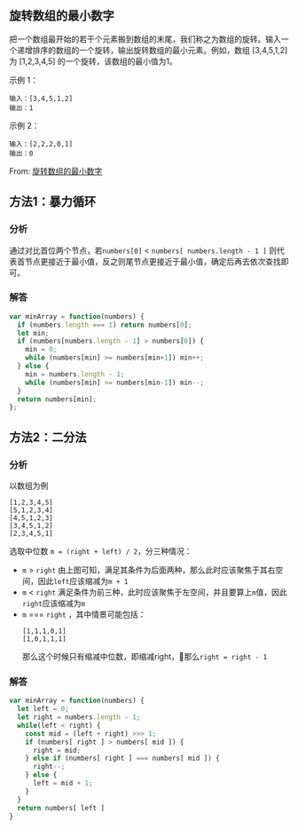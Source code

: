 ## 旋转数组的最小数字
把一个数组最开始的若干个元素搬到数组的末尾，我们称之为数组的旋转。输入一个递增排序的数组的一个旋转，输出旋转数组的最小元素。例如，数组 [3,4,5,1,2] 为 [1,2,3,4,5] 的一个旋转，该数组的最小值为1。  

示例 1：
```
输入：[3,4,5,1,2]
输出：1
```
示例 2：
```
输入：[2,2,2,0,1]
输出：0
```

From: [旋转数组的最小数字](https://leetcode-cn.com/problems/xuan-zhuan-shu-zu-de-zui-xiao-shu-zi-lcof/submissions/)

## 方法1：暴力循环
### 分析
通过对比首位两个节点，若`numbers[0]` < `numbers[ numbers.length - 1 ]` 则代表首节点更接近于最小值，反之则尾节点更接近于最小值，确定后再去依次查找即可。


### 解答
```javascript
var minArray = function(numbers) {
  if (numbers.length === 1) return numbers[0];
  let min;
  if (numbers[numbers.length - 1] > numbers[0]) {
    min = 0;
    while (numbers[min] >= numbers[min+1]) min++;
  } else {
    min = numbers.length - 1;
    while (numbers[min] >= numbers[min-1]) min--;
  }
  return numbers[min];
};
```

## 方法2：二分法
### 分析
以数组为例
```
[1,2,3,4,5]
[5,1,2,3,4]
[4,5,1,2,3]
[3,4,5,1,2]  
[2,3,4,5,1]  
```
选取中位数 `m = (right + left) / 2`，分三种情况：  
+ `m` > `right` 由上图可知，满足其条件为后面两种，那么此时应该聚焦于其右空间，因此`left`应该缩减为`m + 1`
+ `m` < `right` 满足条件为前三种，此时应该聚焦于左空间，并且要算上`m`值，因此`right`应该缩减为`m`
+ `m` === `right` ，其中情景可能包括：
  ```
  [1,1,1,0,1]
  [1,0,1,1,1]
  ```
  那么这个时候只有缩减中位数，即缩减right，那么`right = right - 1`

### 解答
```javascript
var minArray = function(numbers) {
  let left = 0;
  let right = numbers.length - 1;
  while(left < right) {
    const mid = (left + right) >>> 1;
    if (numbers[ right ] > numbers[ mid ]) {
      right = mid;
    } else if (numbers[ right ] === numbers[ mid ]) {
      right--;
    } else {
      left = mid + 1;
    }
  }
  return numbers[ left ]
}
```